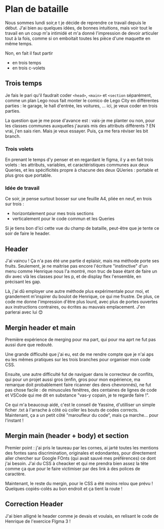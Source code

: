 # Plan de bataille

Nous sommes lundi soir,e t je décide de reprendre ce travail depuis le début. J'ai bien au quelques idées, de bonnes intuitions, mais voir tout le travail en un coup m'a intimidé et m'a donné l'impression de devoir articuler tout à la fois, comme si on emboitait toutes les pièce d'une maquette en même temps.

Non, en fait il faut partir

* en trois temps
* en trois c-volets

## Trois temps

Je fais le pari qu'il faudrait coder ```<head>```, ```<main>``` et ```<section``` séparément, comme un plan Lego nous fait monter le comico de Lego City en différentes parties : le garage, le hall d'entrée, les voitures, ... ici, je veux coder en trois parties.

La question que je me pose d'avance est : vais-je me planter ou non, pour les classes communes auxquelles j'aurais mis des attributs différents ? EN vrai, j'en sais rien. Mais je veux essayer. Puis, ça me fera réviser les bit branch.

### Trois volets

En prenant le temps d'y penser et en regardant le figma, il y a en fait trois volets : les attributs, variables, et caractéristiques communes aux deux Queries, et les spécificités propre à chacune des deux QUeries : portable et plus gros que portable.

### Idée de travail

Ce soir, je pense surtout bosser sur une feuille A4, pliée en neuf, en trois sur trois :

* horizontalement pour mes trois sections
* verticalement pour le code commun et les Queries

Si je tiens bon d'ici cette vue du champ de bataille, peut-être que je tente ce soir de faire le header.

## Header

J'ai vaincu ! Ça n'a pas été une partie d eplaisir, mais ma méthode porte ses fruits. Seulement, je ne maitrise pas encore l'écriture "instinctive" d'un menu comme Henrique nous l'a montré, mon truc de base étant de faire un div avec vlà les classes pour les p, et de display flex l'ensemble, en précisant les gap. 

Là, j'ai dû employer une autre méthode plus expérimentale pour moi, et grandement m'inspirer du boulot de Henrique, ce qui me frustre. De plus, ce code me donne l'impression d'être plus lourd, avec plus de portes ouvertes aux instructions contraires, ou écrites au mauvais emplacement. J'en parlerai avec lui :blush:

## Mergin header et main

Première expérience de merging pour ma part, qui pour ma aprt ne fut pas aussi dure que redouté.

Une grande difficulté que j'ai eu, est de me rendre compte que je n'ai aps eu les mêmes pratiques sur les trois branches pour organiser mon code CSS. 

Ensuite, une autre difficulté fut de naviguer dans le correcteur de conflits, qui pour un projet aussi gros (enfin, gros pour mon expérience, ma remarque doit probablement faire ricanner des devs chevronnés), ne fut pas chose facile : de minuscules fenêtres, des centaines de lignes de code et VSCode qui me dit en substance "vas-y copain, je te regarde faire !".

Ce qui m'a beaucoup aidé, c'est le conseil de Yassine, d'utilliser un simple ficher .txt à l'arrache à côté où coller les bouts de codes corrects. Maintenant, ça a un petit côté "maroufleur du code", mais ça marche... pour l'instant !

## Mergin main (header + body) et section

Premier point : j'ai pris le taureau par les cornes, ai jarté toutes les mentions des fontes sans discrimination, originales et edondantes, pour directement aller chercher sur Google FOnts (qui avait sauvé mes préférences) ce dont j'ai besoin. J'ai du CSS à cheacker et qui me prendra bien assez la tête comme ça que pour le faire victimiser par des link à des polices de caractère.

Maintenant, le reste du mergin, pour le CSS a été moins relou que prévu ! Quelques copiés-colés au bon endroit et ça tient la route !

## Correction Header

J'ai bien alligné le header comme je devais et voulais, en relisant le code de Henrique de l'exercice FIgma 3 !